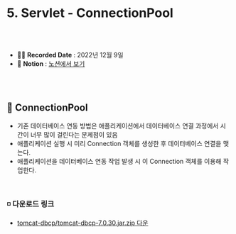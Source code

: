 # 5. Servlet - ConnectionPool

<br>
<br>

- ✍🏻 **Recorded Date** : 2022년 12월 9일
- 🔖 **Notion** : [노션에서 보기](https://www.notion.so/6suk/5-Servlet-ConnectionPool-85232700260f40e3960a16c57cc4a170?pvs=4)

<br>
<br>

## 🔸 ConnectionPool

- 기존 데이터베이스 연동 방법은 애플리케이션에서 데이터베이스 연결 과정에서 시간이 너무 많이 걸린다는 문제점이 있음
- 애플리케이션 실행 시 미리 Connection 객체를 생성한 후 데이터베이스 연결을 맺는다.
- 애플리케이션을 데이터베이스 연동 작업 발생 시 이 Connection 객체를 이용해 작업한다.

<br>

### ◽ 다운로드 링크

- [tomcat-dbcp/tomcat-dbcp-7.0.30.jar.zip 다운](http://www.java2s.com/Code/Jar/t/Downloadtomcatdbcp7030jar.htm)


<br><br><br><br>
